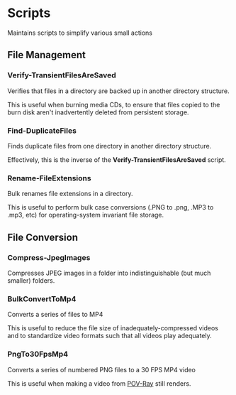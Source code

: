 # Scripts
Maintains scripts to simplify various small actions

## File Management

### Verify-TransientFilesAreSaved
Verifies that files in a directory are backed up in another directory structure.

This is useful when burning media CDs, to ensure that files copied to the burn disk aren't inadvertently deleted from persistent storage.

### Find-DuplicateFiles
Finds duplicate files from one directory in another directory structure.

Effectively, this is the inverse of the **Verify-TransientFilesAreSaved** script.

### Rename-FileExtensions
Bulk renames file extensions in a directory.

This is useful to perform bulk case conversions (.PNG to .png, .MP3 to .mp3, etc) for operating-system invariant file storage.

## File Conversion

### Compress-JpegImages
Compresses JPEG images in a folder into indistinguishable (but much smaller) folders.

### BulkConvertToMp4
Converts a series of files to MP4

This is useful to reduce the file size of inadequately-compressed videos and to standardize video formats such that all videos play adequately.

### PngTo30FpsMp4
Converts a series of numbered PNG files to a 30 FPS MP4 video

This is useful when making a video from [POV-Ray](http://povray.org/) still renders.